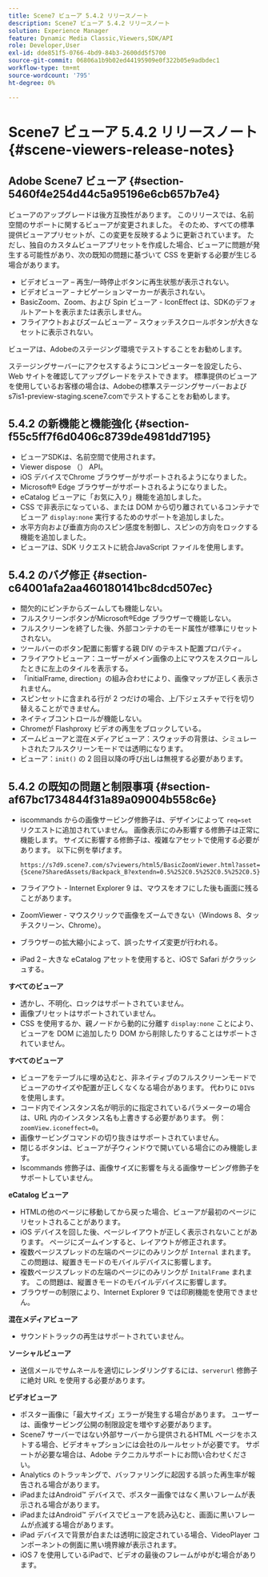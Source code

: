 ```yaml
---
title: Scene7 ビューア 5.4.2 リリースノート
description: Scene7 ビューア 5.4.2 リリースノート
solution: Experience Manager
feature: Dynamic Media Classic,Viewers,SDK/API
role: Developer,User
exl-id: dde851f5-0766-4bd9-84b3-2600dd5f5700
source-git-commit: 06806a1b9b02ed44195909e0f322b05e9adbdec1
workflow-type: tm+mt
source-wordcount: '795'
ht-degree: 0%

---
```


# Scene7 ビューア 5.4.2 リリースノート{#scene-viewers-release-notes}

## Adobe Scene7 ビューア {#section-5460f4e254d44c5a95196e6cb657b7e4}

ビューアのアップグレードは後方互換性があります。 このリリースでは、名前空間のサポートに関するビューアが変更されました。 そのため、すべての標準提供ビューアプリセットが、この変更を反映するように更新されています。 ただし、独自のカスタムビューアプリセットを作成した場合、ビューアに問題が発生する可能性があり、次の既知の問題に基づいて CSS を更新する必要が生じる場合があります。

* ビデオビューア – 再生/一時停止ボタンに再生状態が表示されない。
* ビデオビューア – ナビゲーションマーカーが表示されない。
* BasicZoom、Zoom、および Spin ビューア - IconEffect は、SDKのデフォルトアートを表示または表示しません。
* フライアウトおよびズームビューア – スウォッチスクロールボタンが大きなセットに表示されない。

ビューアは、Adobeのステージング環境でテストすることをお勧めします。

ステージングサーバーにアクセスするようにコンピューターを設定したら、Web サイトを確認してアップグレードをテストできます。 標準提供のビューアを使用しているお客様の場合は、Adobeの標準ステージングサーバーおよびs7is1-preview-staging.scene7.comでテストすることをお勧めします。

## 5.4.2 の新機能と機能強化 {#section-f55c5ff7f6d0406c8739de4981dd7195}

* ビューアSDKは、名前空間で使用されます。
* Viewer dispose （） API。
* iOS デバイスでChrome ブラウザーがサポートされるようになりました。
* Microsoft® Edge ブラウザーがサポートされるようになりました。
* eCatalog ビューアに「お気に入り」機能を追加しました。
* CSS で非表示になっている、または DOM から切り離されているコンテナでビューア `display:none` 実行するためのサポートを追加しました。
* 水平方向および垂直方向のスピン感度を制御し、スピンの方向をロックする機能を追加しました。
* ビューアは、SDK リクエストに統合JavaScript ファイルを使用します。

## 5.4.2 のバグ修正 {#section-c64001afa2aa460180141bc8dcd507ec}

* 間欠的にピンチからズームしても機能しない。
* フルスクリーンボタンがMicrosoft®Edge ブラウザーで機能しない。
* フルスクリーンを終了した後、外部コンテナのモード属性が標準にリセットされない。
* ツールバーのボタン配置に影響する親 DIV のテキスト配置プロパティ。
* フライアウトビューア：ユーザーがメイン画像の上にマウスをスクロールしたときに左上のタイルを表示する。
* 「initialFrame, direction」の組み合わせにより、画像マップが正しく表示されません。
* スピンセットに含まれる行が 2 つだけの場合、上/下ジェスチャで行を切り替えることができません。
* ネイティブコントロールが機能しない。
* Chromeが Flashproxy ビデオの再生をブロックしている。
* ズームビューアと混在メディアビューア：スウォッチの背景は、シミュレートされたフルスクリーンモードでは透明になります。
* ビューア：`init()` の 2 回目以降の呼び出しは無視する必要があります。

## 5.4.2 の既知の問題と制限事項 {#section-af67bc1734844f31a89a09004b558c6e}

* iscommands からの画像サービング修飾子は、デザインによって `req=set` リクエストに追加されていません。 画像表示にのみ影響する修飾子は正常に機能します。 サイズに影響する修飾子は、複雑なアセットで使用する必要があります。 以下に例を挙げます。

  ```
  https://s7d9.scene7.com/s7viewers/html5/BasicZoomViewer.html?asset= {Scene7SharedAssets/Backpack_B?extendn=0.5%252C0.5%252C0.5%252C0.5}
  ```

* フライアウト - Internet Explorer 9 は、マウスをオフにした後も画面に残ることがあります。
* ZoomViewer - マウスクリックで画像をズームできない（Windows 8、タッチスクリーン、Chrome）。
* ブラウザーの拡大縮小によって、誤ったサイズ変更が行われる。
* iPad 2 – 大きな eCatalog アセットを使用すると、iOSで Safari がクラッシュする。

**すべてのビューア**

* 透かし、不明化、ロックはサポートされていません。
* 画像プリセットはサポートされていません。
* CSS を使用するか、親ノードから動的に分離す `display:none` ことにより、ビューアを DOM に追加したり DOM から削除したりすることはサポートされていません。

**すべてのビューア**

* ビューアをテーブルに埋め込むと、非ネイティブのフルスクリーンモードでビューアのサイズや配置が正しくなくなる場合があります。 代わりに `DIV`s を使用します。
* コード内でインスタンス名が明示的に指定されているパラメーターの場合は、URL 内のインスタンス名も上書きする必要があります。 例：`zoomView.iconeffect=0`。
* 画像サービングコマンドの切り抜きはサポートされていません。
* 閉じるボタンは、ビューアが子ウィンドウで開いている場合にのみ機能します。
* Iscommands 修飾子は、画像サイズに影響を与える画像サービング修飾子をサポートしていません。

**eCatalog ビューア**

* HTMLの他のページに移動してから戻った場合、ビューアが最初のページにリセットされることがあります。
* iOS デバイスを回した後、ページレイアウトが正しく表示されないことがあります。 ページにズームインすると、レイアウトが修正されます。
* 複数ページスプレッドの左端のページにのみリンクが `Internal` まれます。 この問題は、縦置きモードのモバイルデバイスに影響します。
* 複数ページスプレッドの左端のページにのみリンクが `InitalFrame` まれます。 この問題は、縦置きモードのモバイルデバイスに影響します。
* ブラウザーの制限により、Internet Explorer 9 では印刷機能を使用できません。

**混在メディアビューア**

* サウンドトラックの再生はサポートされていません。

**ソーシャルビューア**

* 送信メールでサムネールを適切にレンダリングするには、`serverurl` 修飾子に絶対 URL を使用する必要があります。

**ビデオビューア**

* ポスター画像に「最大サイズ」エラーが発生する場合があります。 ユーザーは、画像サービング公開の制限設定を増やす必要があります。
* Scene7 サーバーではない外部サーバーから提供されるHTML ページをホストする場合、ビデオキャプションには会社のルールセットが必要です。 サポートが必要な場合は、Adobe テクニカルサポートにお問い合わせください。
* Analytics のトラッキングで、バッファリングに起因する誤った再生率が報告される場合があります。
* iPadまたはAndroid™ デバイスで、ポスター画像ではなく黒いフレームが表示される場合があります。
* iPadまたはAndroid™ デバイスでビューアを読み込むと、画面に黒いフレームが点滅する場合があります。
* iPad デバイスで背景が白または透明に設定されている場合、VideoPlayer コンポーネントの側面に黒い境界線が表示されます。
* iOS 7 を使用しているiPadで、ビデオの最後のフレームがゆがむ場合があります。
